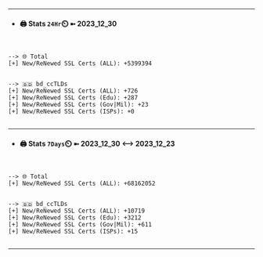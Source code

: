 

---
- #### 🖨️ **Stats** `24Hr`⏲️ ➼ 2023_12_30
```console


--> 🌐 Total
[+] New/ReNewed SSL Certs (ALL): +5399394


--> 🇧🇩 bd_ccTLDs
[+] New/ReNewed SSL Certs (ALL): +726
[+] New/ReNewed SSL Certs (Edu): +287
[+] New/ReNewed SSL Certs (Gov|Mil): +23
[+] New/ReNewed SSL Certs (ISPs): +0


```

---
- #### 🖨️ **Stats** `7Days`⏲️ ➼ 2023_12_30 <--> 2023_12_23
```console


--> 🌐 Total
[+] New/ReNewed SSL Certs (ALL): +68162052


--> 🇧🇩 bd_ccTLDs
[+] New/ReNewed SSL Certs (ALL): +10719
[+] New/ReNewed SSL Certs (Edu): +3212
[+] New/ReNewed SSL Certs (Gov|Mil): +611
[+] New/ReNewed SSL Certs (ISPs): +15


```

---


